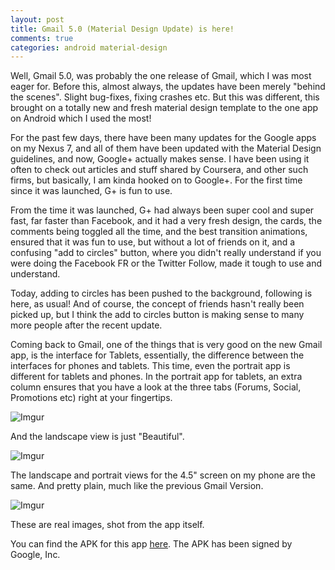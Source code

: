 ```yaml
---
layout: post
title: Gmail 5.0 (Material Design Update) is here!
comments: true
categories: android material-design
---
```


Well, Gmail 5.0, was probably the one release of Gmail, which I was most eager for. Before this, almost always, the updates have been merely "behind the scenes". Slight bug-fixes, fixing crashes etc. But this was different, this brought on a totally new and fresh material design template to the one app on Android which I used the most!

For the past few days, there have been many updates for the Google apps on my Nexus 7, and all of them have been updated with the Material Design guidelines, and now, Google+ actually makes sense. I have been using it often to check out articles and stuff shared by Coursera, and other such firms, but basically, I am kinda hooked on to Google+. For the first time since it was launched, G+ is fun to use.

From the time it was launched, G+ had always been super cool and super fast, far faster than Facebook, and it had a very fresh design, the cards, the comments being toggled all the time, and the best transition animations, ensured that it was fun to use, but without a lot of friends on it, and a confusing "add to circles" button, where you didn't really understand if you were doing the Facebook FR or the Twitter Follow, made it tough to use and understand.

Today, adding to circles has been pushed to the background, following is here, as usual! And of course, the concept of friends hasn't really been picked up, but I think the add to circles button is making sense to many more people after the recent update.

Coming back to Gmail, one of the things that is very good on the new Gmail app, is the interface for Tablets, essentially, the difference between the interfaces for phones and tablets. This time, even the portrait app is different for tablets and phones. In the portrait app for tablets, an extra column ensures that you have a look at the three tabs (Forums, Social, Promotions etc) right at your fingertips.

![Imgur](http://i.imgur.com/kyGTWIs.png)

And the landscape view is just "Beautiful".

![Imgur](http://i.imgur.com/C4SWwBB.png)

The landscape and portrait views for the 4.5" screen on my phone are the same. And pretty plain, much like the previous Gmail Version.

![Imgur](http://i.imgur.com/S3Ggw6M.png)

These are real images, shot from the app itself.

You can find the APK for this app [here](http://www.apkmirror.com/apk/google-inc/gmail/gmail-5-0-1520254-apk/). The APK has been signed by Google, Inc.

